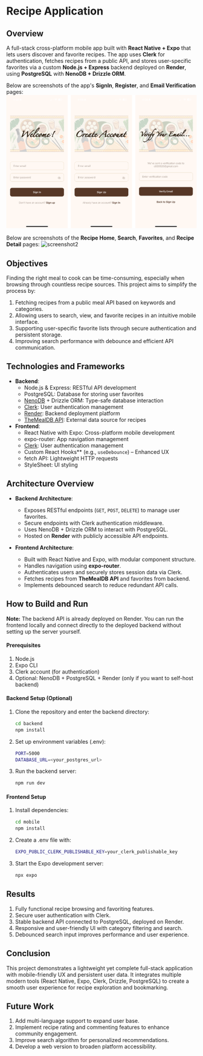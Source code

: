 # Recipe Application
## Overview
A full-stack cross-platform mobile app built with **React Native + Expo** that lets users discover and favorite recipes. The app uses **Clerk** for authentication, fetches recipes from a public API, and stores user-specific favorites via a custom **Node.js + Express** backend deployed on **Render**, using **PostgreSQL** with **NenoDB + Drizzle ORM**.

Below are screenshots of the app's **SignIn**, **Register**, and **Email Verification** pages:
![screenshot1](screenshot1.png)

Below are screenshots of the **Recipe Home**, **Search**, **Favorites**, and **Recipe Detail** pages:
![screenshot2](screenshot2.png)

## Objectives
Finding the right meal to cook can be time-consuming, especially when browsing through countless recipe sources. This project aims to simplify the process by:
1. Fetching recipes from a public meal API based on keywords and categories.
2. Allowing users to search, view, and favorite recipes in an intuitive mobile interface.
3. Supporting user-specific favorite lists through secure authentication and persistent storage.
4. Improving search performance with debounce and efficient API communication.

## Technologies and Frameworks
* **Backend**:
   * Node.js & Express: RESTful API development
   * PostgreSQL: Database for storing user favorites
   * [NenoDB](https://neon.com/) + Drizzle ORM: Type-safe database interaction
   * [Clerk](https://clerk.com/): User authentication management
   * [Render](https://render.com/): Backend deployment platform
   * [TheMealDB API](https://www.themealdb.com/api.php): External data source for recipes
* **Frontend**:
   * React Native with Expo: Cross-platform mobile development
   * expo-router: App navigation management
   * [Clerk](https://clerk.com/): User authentication management
   * Custom React Hooks** (e.g., `useDebounce`) – Enhanced UX
   * fetch API: Lightweight HTTP requests
   * StyleSheet: UI styling

## Architecture Overview
* **Backend Architecture**:
   * Exposes RESTful endpoints (`GET`, `POST`, `DELETE`) to manage user favorites.
   * Secure endpoints with Clerk authentication middleware.
   * Uses NenoDB + Drizzle ORM to interact with PostgreSQL.
   * Hosted on **Render** with publicly accessible API endpoints.

* **Frontend Architecture**:
   * Built with React Native and Expo, with modular component structure.
   * Handles navigation using **expo-router**.
   * Authenticates users and securely stores session data via Clerk.
   * Fetches recipes from **TheMealDB API** and favorites from backend.
   * Implements debounced search to reduce redundant API calls.


## How to Build and Run

**Note:** The backend API is already deployed on Render. You can run the frontend locally and connect directly to the deployed backend without setting up the server yourself.

#### Prerequisites
1. Node.js
2. Expo CLI
3. Clerk account (for authentication)
4. Optional: NenoDB + PostgreSQL + Render (only if you want to self-host backend)


#### Backend Setup (Optional)
1. Clone the repository and enter the backend directory:
   ```bash
   cd backend
   npm install
   ```

2. Set up environment variables (.env):
   ```bash
   PORT=5000
   DATABASE_URL=<your_postgres_url>
   ```

3. Run the backend server:
   ```bash
   npm run dev
   ```

#### Frontend Setup
1. Install dependencies:
   ```bash
   cd mobile
   npm install
   ```

2. Create a .env file with:
   ```bash
   EXPO_PUBLIC_CLERK_PUBLISHABLE_KEY=your_clerk_publishable_key
   ```

3. Start the Expo development server:
   ```bash
   npx expo
   ```

## Results
1. Fully functional recipe browsing and favoriting features.
2. Secure user authentication with Clerk.
3. Stable backend API connected to PostgreSQL, deployed on Render.
4. Responsive and user-friendly UI with category filtering and search.
5. Debounced search input improves performance and user experience.

## Conclusion
This project demonstrates a lightweight yet complete full-stack application with mobile-friendly UX and persistent user data. It integrates multiple modern tools (React Native, Expo, Clerk, Drizzle, PostgreSQL) to create a smooth user experience for recipe exploration and bookmarking.

## Future Work
1. Add multi-language support to expand user base.
2. Implement recipe rating and commenting features to enhance community engagement.
3. Improve search algorithm for personalized recommendations.
4. Develop a web version to broaden platform accessibility.
